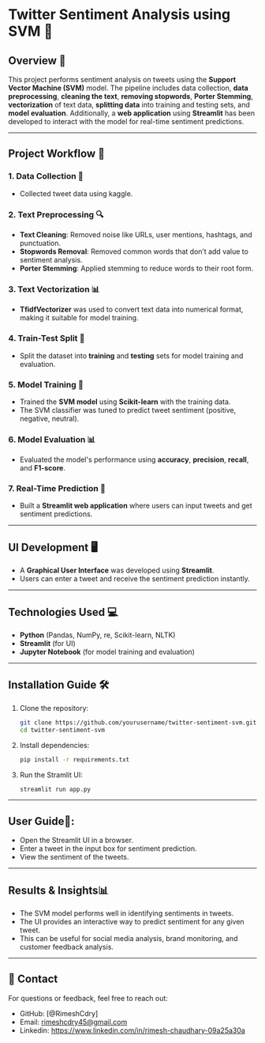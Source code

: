 # Twitter Sentiment Analysis using SVM 🌟

## Overview 📄

This project performs sentiment analysis on tweets using the **Support Vector Machine (SVM)** model. The pipeline includes data collection, **data preprocessing**, **cleaning the text**, **removing stopwords**, **Porter Stemming**, **vectorization** of text data, **splitting data** into training and testing sets, and **model evaluation**. Additionally, a **web application** using **Streamlit** has been developed to interact with the model for real-time sentiment predictions.

---

## Project Workflow 🔄

### 1. Data Collection 📂
  - Collected tweet data using kaggle.

### 2. Text Preprocessing 🔍
- **Text Cleaning**: Removed noise like URLs, user mentions, hashtags, and punctuation.
- **Stopwords Removal**: Removed common words that don’t add value to sentiment analysis.
- **Porter Stemming**: Applied stemming to reduce words to their root form.

### 3. Text Vectorization 📊
- **TfidfVectorizer** was used to convert text data into numerical format, making it suitable for model training.

### 4. Train-Test Split 🔢
- Split the dataset into **training** and **testing** sets for model training and evaluation.

### 5. Model Training 🤖
- Trained the **SVM model** using **Scikit-learn** with the training data.
- The SVM classifier was tuned to predict tweet sentiment (positive, negative, neutral).

### 6. Model Evaluation 📊
- Evaluated the model's performance using **accuracy**, **precision**, **recall**, and **F1-score**.

### 7. Real-Time Prediction 🔮
- Built a **Streamlit web application** where users can input tweets and get sentiment predictions.

---

## UI Development 🖥️
- A **Graphical User Interface** was developed using **Streamlit**.
- Users can enter a tweet and receive the sentiment prediction instantly.

---

## Technologies Used 💻
- **Python** (Pandas, NumPy, re, Scikit-learn, NLTK)
- **Streamlit** (for UI)
- **Jupyter Notebook** (for model training and evaluation)

---

## Installation Guide 🛠️

1. Clone the repository:
   ```bash
   git clone https://github.com/yourusername/twitter-sentiment-svm.git
   cd twitter-sentiment-svm
   ```
2. Install dependencies:
   ```bash
   pip install -r requirements.txt
   ```
3. Run the Stramlit UI:
   ```bash
   streamlit run app.py
   ```

---

## User Guide🚀:
  - Open the Streamlit UI in a browser.
  - Enter a tweet in the input box for sentiment prediction.
  - View the sentiment of the tweets.

---

## Results & Insights📊
  - The SVM model performs well in identifying sentiments in tweets.
  - The UI provides an interactive way to predict sentiment for any given tweet.
  - This can be useful for social media analysis, brand monitoring, and customer feedback analysis.

---

## 👥 Contact
For questions or feedback, feel free to reach out:
  - GitHub: [@RimeshCdry]
  - Email: rimeshcdry45@gmail.com
  - Linkedin: https://www.linkedin.com/in/rimesh-chaudhary-09a25a30a
